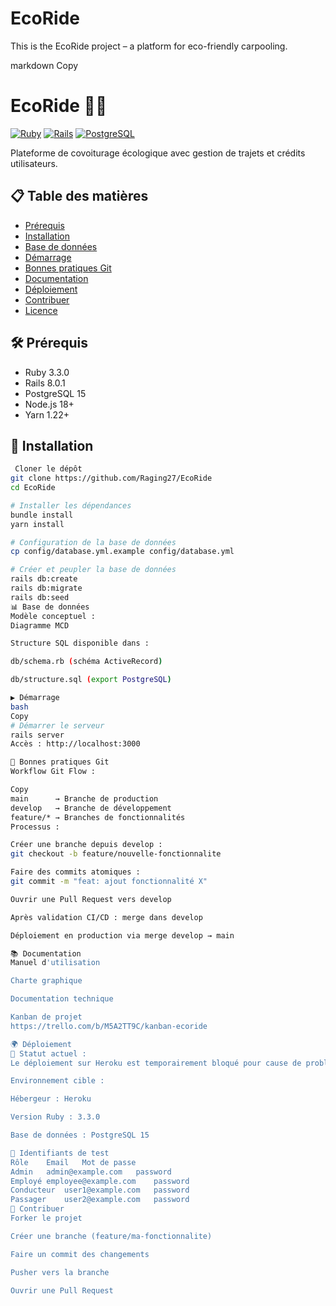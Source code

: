 # EcoRide

This is the EcoRide project – a platform for eco-friendly carpooling.

markdown
Copy
# EcoRide 🚗🌱

[![Ruby](https://img.shields.io/badge/Ruby-3.3.0-red)](https://ruby-lang.org)
[![Rails](https://img.shields.io/badge/Rails-8.0.1-red)](https://rubyonrails.org)
[![PostgreSQL](https://img.shields.io/badge/PostgreSQL-15-blue)](https://www.postgresql.org)

Plateforme de covoiturage écologique avec gestion de trajets et crédits utilisateurs.

## 📋 Table des matières
- [Prérequis](#-prérequis)
- [Installation](#-installation)
- [Base de données](#-base-de-données)
- [Démarrage](#-démarrage)
- [Bonnes pratiques Git](#-bonnes-pratiques-git)
- [Documentation](#-documentation)
- [Déploiement](#-déploiement)
- [Contribuer](#-contribuer)
- [Licence](#-licence)

## 🛠️ Prérequis
- Ruby 3.3.0
- Rails 8.0.1
- PostgreSQL 15
- Node.js 18+
- Yarn 1.22+

## 🚀 Installation
```bash
 Cloner le dépôt
git clone https://github.com/Raging27/EcoRide
cd EcoRide

# Installer les dépendances
bundle install
yarn install

# Configuration de la base de données
cp config/database.yml.example config/database.yml

# Créer et peupler la base de données
rails db:create
rails db:migrate
rails db:seed
📊 Base de données
Modèle conceptuel :
Diagramme MCD

Structure SQL disponible dans :

db/schema.rb (schéma ActiveRecord)

db/structure.sql (export PostgreSQL)

▶️ Démarrage
bash
Copy
# Démarrer le serveur
rails server
Accès : http://localhost:3000

🌿 Bonnes pratiques Git
Workflow Git Flow :

Copy
main      → Branche de production
develop   → Branche de développement
feature/* → Branches de fonctionnalités
Processus :

Créer une branche depuis develop :
git checkout -b feature/nouvelle-fonctionnalite

Faire des commits atomiques :
git commit -m "feat: ajout fonctionnalité X"

Ouvrir une Pull Request vers develop

Après validation CI/CD : merge dans develop

Déploiement en production via merge develop → main

📚 Documentation
Manuel d'utilisation

Charte graphique

Documentation technique

Kanban de projet
https://trello.com/b/M5A2TT9C/kanban-ecoride

🌍 Déploiement
🚨 Statut actuel :
Le déploiement sur Heroku est temporairement bloqué pour cause de problème d'accès au compte. L'application sera mise en ligne dès la résolution du problème par le support Heroku.

Environnement cible :

Hébergeur : Heroku

Version Ruby : 3.3.0

Base de données : PostgreSQL 15

🔑 Identifiants de test
Rôle	Email	Mot de passe
Admin	admin@example.com	password
Employé	employee@example.com	password
Conducteur	user1@example.com	password
Passager	user2@example.com	password
🤝 Contribuer
Forker le projet

Créer une branche (feature/ma-fonctionnalite)

Faire un commit des changements

Pusher vers la branche

Ouvrir une Pull Request

